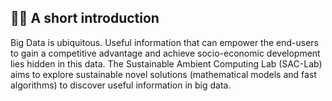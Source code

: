 ## 🙋‍♀️ A short introduction 

Big Data is ubiquitous. Useful information that can empower the end-users to gain a competitive advantage and achieve socio-economic development lies hidden in this data. The Sustainable Ambient Computing Lab (SAC-Lab) aims to explore sustainable novel solutions (mathematical models and fast algorithms) to discover useful information in big data.

<!--

**Here are some ideas to get you started:**

🙋‍♀️ A short introduction - what is your organization all about?
🌈 Contribution guidelines - how can the community get involved?
👩‍💻 Useful resources - where can the community find your docs? Is there anything else the community should know?
🍿 Fun facts - what does your team eat for breakfast?
🧙 Remember, you can do mighty things with the power of [Markdown](https://docs.github.com/github/writing-on-github/getting-started-with-writing-and-formatting-on-github/basic-writing-and-formatting-syntax)
-->
